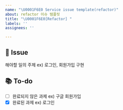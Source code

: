 ```yaml
---
name: "\U0001F6E0️ Service issue template(refactor)"
about: refactor 이슈 템플릿
title: "\U0001F6E0️[Refactor] "
labels: ''
assignees: ''

---
```


📌 Issue
---
해야할 일의 주제 ex) 로그인, 회원가입 구현
<br>

📚 To-do
---
- [ ] 완료되지 않은 과제 ex) 구글 회원가입
- [X] 완료된 과제 ex) 로그인
<br>
